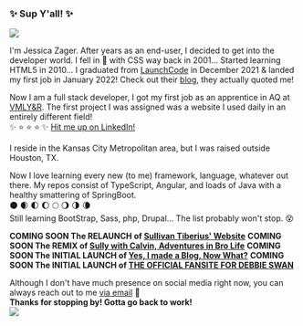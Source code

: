 ### :sparkles: Sup Y'all! :sparkles:
<img src="https://media.giphy.com/media/3oKIPsgVPHyPPG5p3a/giphy.gif">

I'm Jessica Zager. After years as an end-user, I decided to get into the developer world. 
I fell in :revolving_hearts: with CSS way back in 2001... Started learning HTML5 in 2010...
I graduated from [LaunchCode](https://www.launchcode.org) in December 2021 & landed my first job in January 2022!
Check out their [blog](https://blog.launchcode.org/sharing-gratitude-and-joy-21-things-we-accomplished-in-2021), they actually quoted me!

Now I am a full stack developer, I got my first job as an apprentice in AQ at [VMLY&R](https://www.vmlyr.com/).
The first project I was assigned was a website I used daily in an entirely different field! <br>
:sparkles: :star: :star: :star: :sparkles:
[Hit me up on LinkedIn!](https://www.linkedin.com/jmzager0110)

I reside in the Kansas City Metropolitan area, but I was raised outside Houston, TX. 



Now I love learning every new (to me) framework, language, whatever out there.
My repos consist of TypeScript, Angular, and loads of Java with a healthy smattering of SpringBoot. <br>
:new_moon: :waxing_crescent_moon: :first_quarter_moon: :waxing_gibbous_moon: :full_moon: :waning_gibbous_moon: :last_quarter_moon: :waning_crescent_moon: <br>
Still learning BootStrap, Sass, php, Drupal... The list probably won't stop. :dizzy_face:

**COMING SOON The RELAUNCH of [Sullivan Tiberius' Website](https://www.sullyismagic.com")**
**COMING SOON The REMIX of [Sully with Calvin, Adventures in  Bro Life](https://websiteAddressTBD.com)**
**COMING SOON The INITIAL LAUNCH of [Yes, I made a Blog, Now What?](https://www.notthatjayz.com)**
**COMING SOON The INITIAL LAUNCH of [THE OFFICIAL FANSITE FOR DEBBIE SWAN](https://www.ilovedebbieswan.com)**

Although I don't have much presence on social media right now, you can always reach out to me [via email](mailto:jmzager@gmail.com) :e-mail: <br>
**Thanks for stopping by! Gotta go back to work!** 
<br>
<img src="https://media.giphy.com/media/vhsNmFjuN4WDS/giphy.gif">
